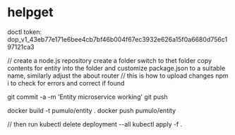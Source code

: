 # helpget

doctl token:
dop_v1_43eb77e171e6bee4cb7bf46b004f67ec3932e626a15f0a6680d756c197121ca3

// create a node.js repository
create a folder
switch to thet folder
copy contents for entity into the folder and customize package.json to a suitable name, similarly adjust the about router
// this is how to upload changes
npm i to check for errors and correct if found


git commit -a -m 'Entity microservice working'
git push

docker build -t pumulo/entity .
docker push pumulo/entity

// then run 
kubectl delete deployment --all
kubectl apply -f .
